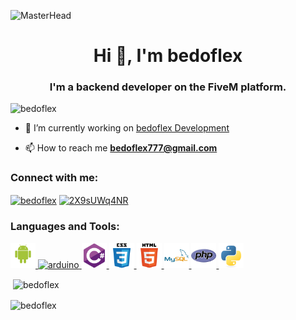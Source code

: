 ![MasterHead](https://cdn.discordapp.com/attachments/1067426895072858174/1146383895982510230/image.png?ex=654b5c33&is=6538e733&hm=34c44ed8e12f8d549e195310670b21157e0cc12a634a32d816f0a42854b3ac12&)
<h1 align="center">Hi 👋, I'm bedoflex</h1>
<h3 align="center">I'm a backend developer on the FiveM platform.</h3>

<p align="left"> <img src="https://komarev.com/ghpvc/?username=bedoflex&label=Profile%20views&color=0e75b6&style=flat" alt="bedoflex" /> </p>

- 🔭 I’m currently working on [bedoflex Development](https://discord.gg/2X9sUWq4NR)

- 📫 How to reach me **bedoflex777@gmail.com**

<h3 align="left">Connect with me:</h3>
<p align="left">
<a href="https://www.youtube.com/c/bedoflex" target="blank"><img align="center" src="https://raw.githubusercontent.com/rahuldkjain/github-profile-readme-generator/master/src/images/icons/Social/youtube.svg" alt="bedoflex" height="30" width="40" /></a>
<a href="https://discord.gg/2X9sUWq4NR" target="blank"><img align="center" src="https://raw.githubusercontent.com/rahuldkjain/github-profile-readme-generator/master/src/images/icons/Social/discord.svg" alt="2X9sUWq4NR" height="30" width="40" /></a>
</p>

<h3 align="left">Languages and Tools:</h3>
<p align="left"> <a href="https://developer.android.com" target="_blank" rel="noreferrer"> <img src="https://raw.githubusercontent.com/devicons/devicon/master/icons/android/android-original-wordmark.svg" alt="android" width="40" height="40"/> </a> <a href="https://www.arduino.cc/" target="_blank" rel="noreferrer"> <img src="https://cdn.worldvectorlogo.com/logos/arduino-1.svg" alt="arduino" width="40" height="40"/> </a> <a href="https://www.w3schools.com/cs/" target="_blank" rel="noreferrer"> <img src="https://raw.githubusercontent.com/devicons/devicon/master/icons/csharp/csharp-original.svg" alt="csharp" width="40" height="40"/> </a> <a href="https://www.w3schools.com/css/" target="_blank" rel="noreferrer"> <img src="https://raw.githubusercontent.com/devicons/devicon/master/icons/css3/css3-original-wordmark.svg" alt="css3" width="40" height="40"/> </a> <a href="https://www.w3.org/html/" target="_blank" rel="noreferrer"> <img src="https://raw.githubusercontent.com/devicons/devicon/master/icons/html5/html5-original-wordmark.svg" alt="html5" width="40" height="40"/> </a> <a href="https://www.mysql.com/" target="_blank" rel="noreferrer"> <img src="https://raw.githubusercontent.com/devicons/devicon/master/icons/mysql/mysql-original-wordmark.svg" alt="mysql" width="40" height="40"/> </a> <a href="https://www.php.net" target="_blank" rel="noreferrer"> <img src="https://raw.githubusercontent.com/devicons/devicon/master/icons/php/php-original.svg" alt="php" width="40" height="40"/> </a> <a href="https://www.python.org" target="_blank" rel="noreferrer"> <img src="https://raw.githubusercontent.com/devicons/devicon/master/icons/python/python-original.svg" alt="python" width="40" height="40"/> </a> </p>

<p>&nbsp;<img align="center" src="https://github-readme-stats.vercel.app/api?username=bedoflex&show_icons=true&locale=en" alt="bedoflex" /></p>

<p><img align="center" src="https://github-readme-streak-stats.herokuapp.com/?user=bedoflex&" alt="bedoflex" /></p>
